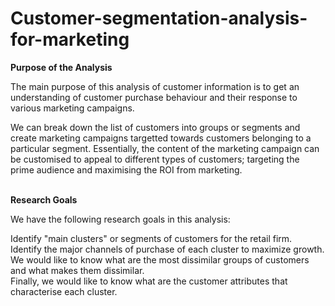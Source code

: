 # Customer-segmentation-analysis-for-marketing
<b> Purpose of the Analysis </b> <br>

The main purpose of this analysis of customer information is to get an understanding of customer purchase behaviour and their response to various marketing campaigns.

We can break down the list of customers into groups or segments and create marketing campaigns targetted towards customers belonging to a particular segment.
Essentially, the content of the marketing campaign can be customised to appeal to different types of customers;
targeting the prime audience and maximising the ROI from marketing.<br><br>

<b>Research Goals</b><br>

We have the following research goals in this analysis:<br>

Identify "main clusters" or segments of customers for the retail firm.<br>
Identify the major channels of purchase of each cluster to maximize growth.<br>
We would like to know what are the most dissimilar groups of customers and what makes them dissimilar.<br>
Finally, we would like to know what are the customer attributes that characterise each cluster.<br>
